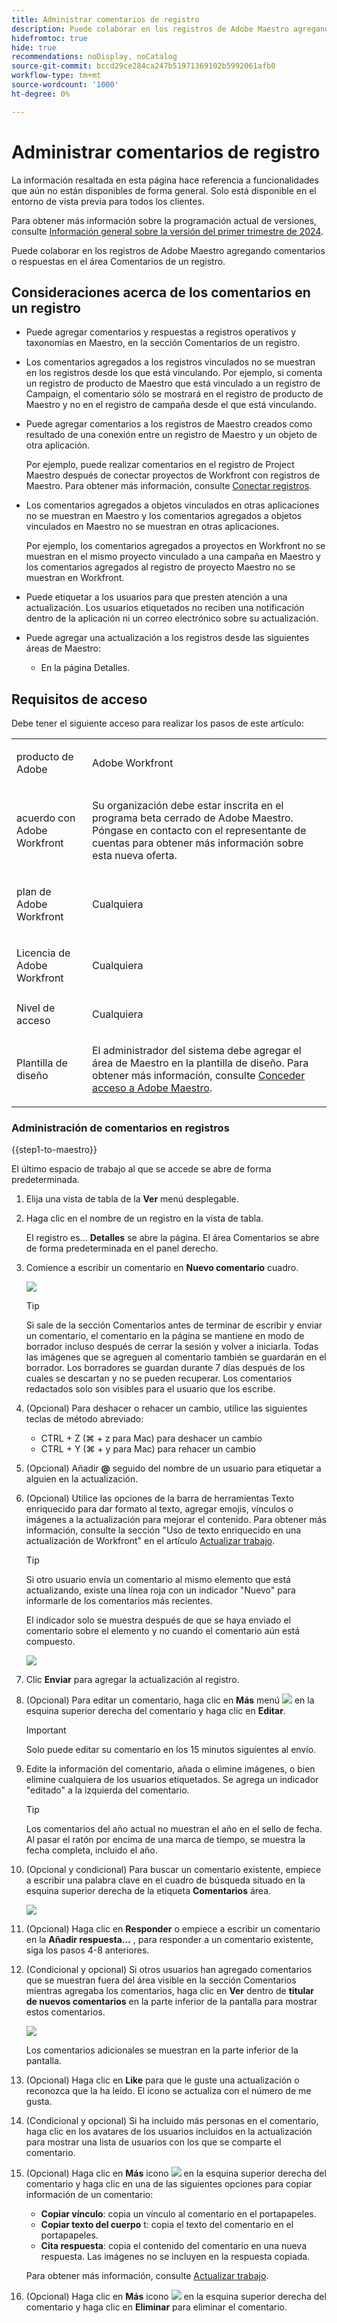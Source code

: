 ```yaml
---
title: Administrar comentarios de registro
description: Puede colaborar en los registros de Adobe Maestro agregando comentarios o respuestas en el área Comentarios de un registro.
hidefromtoc: true
hide: true
recommendations: noDisplay, noCatalog
source-git-commit: bccd29ce284ca247b51971369102b5992061afb0
workflow-type: tm+mt
source-wordcount: '1000'
ht-degree: 0%

---
```



# Administrar comentarios de registro

<!--update the metadata with real information when making this available in TOC and in the left nav-->

<span class="preview">La información resaltada en esta página hace referencia a funcionalidades que aún no están disponibles de forma general. Solo está disponible en el entorno de vista previa para todos los clientes. </span>

<span class="preview">Para obtener más información sobre la programación actual de versiones, consulte [Información general sobre la versión del primer trimestre de 2024](/help/quicksilver/product-announcements/product-releases/24-q1-release-activity/24-q1-release-overview.md).</span>

Puede colaborar en los registros de Adobe Maestro agregando comentarios o respuestas en el área Comentarios de un registro.

## Consideraciones acerca de los comentarios en un registro

* Puede agregar comentarios y respuestas a registros operativos y taxonomías en Maestro, en la sección Comentarios de un registro.

* Los comentarios agregados a los registros vinculados no se muestran en los registros desde los que está vinculando. Por ejemplo, si comenta un registro de producto de Maestro que está vinculado a un registro de Campaign, el comentario sólo se mostrará en el registro de producto de Maestro y no en el registro de campaña desde el que está vinculando.

* Puede agregar comentarios a los registros de Maestro creados como resultado de una conexión entre un registro de Maestro y un objeto de otra aplicación.

  Por ejemplo, puede realizar comentarios en el registro de Project Maestro después de conectar proyectos de Workfront con registros de Maestro. Para obtener más información, consulte [Conectar registros](/help/quicksilver/maestro/records/connect-records.md).

* Los comentarios agregados a objetos vinculados en otras aplicaciones no se muestran en Maestro y los comentarios agregados a objetos vinculados en Maestro no se muestran en otras aplicaciones.

  Por ejemplo, los comentarios agregados a proyectos en Workfront no se muestran en el mismo proyecto vinculado a una campaña en Maestro y los comentarios agregados al registro de proyecto Maestro no se muestran en Workfront.

* Puede etiquetar a los usuarios para que presten atención a una actualización. Los usuarios etiquetados no reciben una notificación dentro de la aplicación ni un correo electrónico sobre su actualización. <!--this might change??-->

* Puede agregar una actualización a los registros desde las siguientes áreas de Maestro:

   * En la página Detalles.

  <!--* From the table view.-->

## Requisitos de acceso

Debe tener el siguiente acceso para realizar los pasos de este artículo:

<table style="table-layout:auto">
 <col>
 <tbody>
<td>
   <p> producto de Adobe</p> </td>
   <td>
   <p> Adobe Workfront</p> </td>
  </tr>  
 <td role="rowheader"><p>acuerdo con Adobe Workfront</p></td>
   <td>
<p>Su organización debe estar inscrita en el programa beta cerrado de Adobe Maestro. Póngase en contacto con el representante de cuentas para obtener más información sobre esta nueva oferta. </p>
   </td>
  </tr>
  <tr>
   <td role="rowheader"><p>plan de Adobe Workfront</p></td>
   <td>
<p>Cualquiera</p>
   </td>
  </tr>
  <tr>
   <td role="rowheader"><p>Licencia de Adobe Workfront</p></td>
   <td>
   <p>Cualquiera</p> 
  </td>
  </tr>

<tr>
   <td role="rowheader">Nivel de acceso</td>
   <td> <p>Cualquiera</p>  
</td>
  </tr>
<tr>
   <td role="rowheader">Plantilla de diseño</td>
   <td> <p>El administrador del sistema debe agregar el área de Maestro en la plantilla de diseño. Para obtener más información, consulte <a href="../access/grant-access.md">Conceder acceso a Adobe Maestro</a>. </p>  
</td>
  </tr>
 </tbody>
</table>

<!--
After permissions - replace the table with: **************CHECK ON THE VIEW PERMISSIONS TO THE WORKSPACE; RIGHT NOW, WE SAY THAT VIEW USERS CAN COMMENT BUT THE PAGE BLOWS OUT WHEN I TRY - ASKED PM TO CONFIRM*****************

<table style="table-layout:auto">
 <col>
 </col>
 <col>
 </col>
 <tbody>
    <tr>
<tr>
<td>
   <p> Adobe product</p> </td>
   <td>
   <p> Adobe Workfront</p> </td>
  </tr>  
 <td role="rowheader"><p>Adobe Workfront agreement</p></td>
   <td>
<p>Your organization must be enrolled in the Adobe Maestro closed beta program. Contact your account representative to inquire about this new offering. </p>
   </td>
  </tr>
  <tr>
   <td role="rowheader"><p>Adobe Workfront plan</p></td>
   <td>
<p>Any</p>
   </td>
  </tr>
  <tr>
   <td role="rowheader"><p>Adobe Workfront license</p></td>
   <td>
   <p>Any</p> 
  </td>
  </tr>
  
  <tr>
   <td role="rowheader"><p>Access level</p></td>
   <td> <p>Any</p>  
</td>
  </tr>
<tr>
   <td role="rowheader"><p>Layout template</p></td>
   <td> <p>Your Workfront or group administrator must add the Maestro area in your layout template. For information, see <a href="../access/grant-access.md">Grant access to Adobe Maestro</a>. </p>  
</td>
  </tr>
<tr>
   <td role="rowheader"><p>Permissions</p></td>
   <td> <p>View or higher permissions to a workspace</a> </p>  
   <p>System Administrators have permissions to all workspaces, including the ones they did not create</p>
</td>
  </tr>
 </tbody>
</table>

-->

### Administración de comentarios en registros

{{step1-to-maestro}}

El último espacio de trabajo al que se accede se abre de forma predeterminada.
1. Elija una vista de tabla de la **Ver** menú desplegable.
1. Haga clic en el nombre de un registro en la vista de tabla.

   El registro es... **Detalles** se abre la página. El área Comentarios se abre de forma predeterminada en el panel derecho.

1. Comience a escribir un comentario en **Nuevo comentario** cuadro.

   ![](assets/empty-comment-box-on-record.png)

   >[!TIP]
   >
   >Si sale de la sección Comentarios antes de terminar de escribir y enviar un comentario, el comentario en la página se mantiene en modo de borrador incluso después de cerrar la sesión y volver a iniciarla. Todas las imágenes que se agreguen al comentario también se guardarán en el borrador. Los borradores se guardan durante 7 días después de los cuales se descartan y no se pueden recuperar. Los comentarios redactados solo son visibles para el usuario que los escribe.

1. (Opcional) Para deshacer o rehacer un cambio, utilice las siguientes teclas de método abreviado:
   * CTRL + Z (⌘ + z para Mac) para deshacer un cambio
   * CTRL + Y (⌘ + y para Mac) para rehacer un cambio
1. (Opcional) Añadir **@** seguido del nombre de un usuario para etiquetar a alguien en la actualización.
1. (Opcional) Utilice las opciones de la barra de herramientas Texto enriquecido para dar formato al texto, agregar emojis, vínculos o imágenes a la actualización para mejorar el contenido. Para obtener más información, consulte la sección &quot;Uso de texto enriquecido en una actualización de Workfront&quot; en el artículo [Actualizar trabajo](../../workfront-basics/updating-work-items-and-viewing-updates/update-work.md).

   >[!TIP]
   >
   >Si otro usuario envía un comentario al mismo elemento que está actualizando, existe una línea roja con un indicador &quot;Nuevo&quot; para informarle de los comentarios más recientes.
   >
   >El indicador solo se muestra después de que se haya enviado el comentario sobre el elemento y no cuando el comentario aún está compuesto.
   >
   >![](assets/new-line-indicator-comments.png)

1. Clic **Enviar** para agregar la actualización al registro.
1. (Opcional) Para editar un comentario, haga clic en **Más** menú ![](assets/more-menu.png) en la esquina superior derecha del comentario y haga clic en **Editar**.

   >[!IMPORTANT]
   >
   >Solo puede editar su comentario en los 15 minutos siguientes al envío.

1. Edite la información del comentario, añada o elimine imágenes, o bien elimine cualquiera de los usuarios etiquetados. Se agrega un indicador &quot;editado&quot; a la izquierda del comentario.

   >[!TIP]
   >
   >Los comentarios del año actual no muestran el año en el sello de fecha. Al pasar el ratón por encima de una marca de tiempo, se muestra la fecha completa, incluido el año.

1. <span class="preview">(Opcional y condicional) Para buscar un comentario existente, empiece a escribir una palabra clave en el cuadro de búsqueda situado en la esquina superior derecha de la etiqueta **Comentarios** área.</span>

   <span class="preview">![](assets/search-box-for-comments-area.png)</span>

1. (Opcional) Haga clic en **Responder** o empiece a escribir un comentario en la **Añadir respuesta...** , para responder a un comentario existente, siga los pasos 4-8 anteriores. <!--(**************accurate??***********)-->

1. (Condicional y opcional) Si otros usuarios han agregado comentarios que se muestran fuera del área visible en la sección Comentarios mientras agregaba los comentarios, haga clic en **Ver** dentro de **titular de nuevos comentarios** en la parte inferior de la pantalla para mostrar estos comentarios.

   ![](assets/new-comments-banner-on-record.png)

   Los comentarios adicionales se muestran en la parte inferior de la pantalla.

1. (Opcional) Haga clic en **Like** para que le guste una actualización o reconozca que la ha leído. El icono se actualiza con el número de me gusta.
1. (Condicional y opcional) Si ha incluido más personas en el comentario, haga clic en los avatares de los usuarios incluidos en la actualización para mostrar una lista de usuarios con los que se comparte el comentario.
1. (Opcional) Haga clic en **Más** icono ![](assets/more-menu.png) en la esquina superior derecha del comentario y haga clic en una de las siguientes opciones para copiar información de un comentario:

   * **Copiar vínculo**: copia un vínculo al comentario en el portapapeles.
   * **Copiar texto del cuerpo** t: copia el texto del comentario en el portapapeles.
   * **Cita respuesta**: copia el contenido del comentario en una nueva respuesta. Las imágenes no se incluyen en la respuesta copiada.

   Para obtener más información, consulte [Actualizar trabajo](../../workfront-basics/updating-work-items-and-viewing-updates/update-work.md).
1. (Opcional) Haga clic en **Más** icono ![](assets/more-menu.png) en la esquina superior derecha del comentario y haga clic en **Eliminar** para eliminar el comentario.

